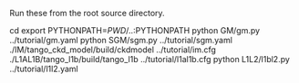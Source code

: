 Run these from the root source directory.

cd <teds>
export PYTHONPATH=$PWD/..:$PYTHONPATH
python GM/gm.py ../tutorial/gm.yaml
python SGM/sgm.py ../tutorial/sgm.yaml
./IM/tango_ckd_model/build/ckdmodel ../tutorial/im.cfg
./L1AL1B/tango_l1b/build/tango_l1b ../tutorial/l1al1b.cfg
python L1L2/l1bl2.py ../tutorial/l1l2.yaml